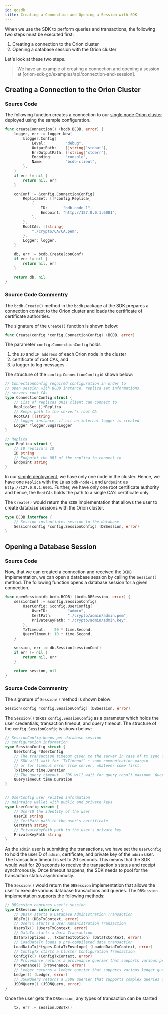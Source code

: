```yaml
---
id: gosdk
title: Creating a Connection and Opening a Session with SDK
---
```


<!--
 Copyright IBM Corp. All Rights Reserved.

 SPDX-License-Identifier: CC-BY-4.0
 -->

When we use the SDK to perform queries and transactions, the following two steps must be executed first:

 1. Creating a connection to the Orion cluster
 2. Opening a database session with the Orion cluster

Let's look at these two steps.

> We have an example of creating a connection and opening a session at [orion-sdk-go/examples/api/connection-and-session].

## Creating a Connection to the Orion Cluster

### Source Code
The following function creates a connection to our [single node Orion cluster](launching-a-node/binary) deployed using the sample configuration.
```go
func createConnection() (bcdb.BCDB, error) {
	logger, err := logger.New(
		&logger.Config{
			Level:         "debug",
			OutputPath:    []string{"stdout"},
			ErrOutputPath: []string{"stderr"},
			Encoding:      "console",
			Name:          "bcdb-client",
		},
	)
	if err != nil {
		return nil, err
	}

	conConf := &config.ConnectionConfig{
		ReplicaSet: []*config.Replica{
			{
				ID:       "bdb-node-1",
				Endpoint: "http://127.0.0.1:6001",
			},
		},
		RootCAs: []string{
			"./crypto/CA/CA.pem",
		},
		Logger: logger,
	}

	db, err := bcdb.Create(conConf)
	if err != nil {
		return nil, err
	}

	return db, nil
}
```

### Source Code Commentry
The `bcdb.Create()` method in the `bcdb` package at the SDK prepares a connection context to the Orion cluster
and loads the certificate of certificate authorities.

The signature of the `Create()` function is shown below:
```go
func Create(config *config.ConnectionConfig) (BCDB, error)
```
The parameter `config.ConnectionConfig` holds 
 1. the `ID` and `IP address` of each Orion node in the cluster
 2. certificate of root CAs, and
 3. a logger to log messages

The structure of the `config.ConnectionConfig` is shown below:
```go
// ConnectionConfig required configuration in order to
// open session with BCDB instance, replica set informations
// servers root CAs
type ConnectionConfig struct {
	// List of replicas URIs client can connect to
	ReplicaSet []*Replica
	// Keeps path to the server's root CA
	RootCAs []string
	// Logger instance, if nil an internal logger is created
	Logger *logger.SugarLogger
}

// Replica
type Replica struct {
	// ID replica's ID
	ID string
	// Endpoint the URI of the replica to connect to
	Endpoint string
}
```

In our [simple deployment](launching-one-node/binary), we have only one node in the cluster. Hence, we have one `Replica` with the
`ID` as `bdb-node-1` and `Endpoint` as `http://127.0.0.1:6001`. Further, we have only one root certificate authority and hence, the
`RootCAs` holds the path to a single CA's certificate only.

The `Create()` would return the `BCDB` implementation that allows the user to create database sessions with the Orion cluster.
```go
type BCDB interface {
	// Session instantiates session to the database
	Session(config *config.SessionConfig) (DBSession, error)
}
```

## Opening a Database Session

### Source Code

Now, that we can created a connection and received the `BCDB` implementation, we can open a database session by calling the `Session()` method.
The following function opens a database session for a given connection.
```go
func openSession(db bcdb.BCDB) (bcdb.DBSession, error) {
	sessionConf := &config.SessionConfig{
		UserConfig: &config.UserConfig{
			UserID:         "admin",
			CertPath:       "./crypto/admin/admin.pem",
			PrivateKeyPath: "./crypto/admin/admin.key",
		},
		TxTimeout:    20 * time.Second,
		QueryTimeout: 10 * time.Second,
	}

	session, err := db.Session(sessionConf)
	if err != nil {
		return nil, err
	}

	return session, nil
}
```

### Source Code Commentry

The signature of `Session()` method is shown below:
```go
Session(config *config.SessionConfig) (DBSession, error)
```

The `Session()` takes `config.SessionConfig` as a parameter which holds the user credentials, transaction timeout, and query timeout.
The structure of the `config.SessionConfig` is shown below:

```go
// SessionConfig keeps per database session
// configuration information
type SessionConfig struct {
	UserConfig *UserConfig
	// The transaction timeout given to the server in case of tx sync commit - `tx.Commit(true)`.
	// SDK will wait for `TxTimeout` + some communication margin
	// or for timeout error from server, whatever come first.
	TxTimeout time.Duration
	// The query timeout - SDK will wait for query result maximum `QueryTimeout` time.
	QueryTimeout time.Duration
}


// UserConfig user related information
// maintains wallet with public and private keys
type UserConfig struct {
	// UserID the identity of the user
	UserID string
	// CertPath path to the user's certificate
	CertPath string
	// PrivateKeyPath path to the user's private key
	PrivateKeyPath string
}
```

As the `admin` user is submitting the transactions, we have set the `UserConfig` to hold the userID of `admin`, certificate, and private key  of
the `admin` user. The transaction timeout is set to 20 seconds. This means that the SDK would wait for 20 seconds to receive the
transaction's status and receipt synchronously. Once timeout happens, the SDK needs to pool for the transaction status asychronously.

The `Session()` would return the `DBSession` implementation that allows the user to execute various database transactions and queries.
The `DBSession` implementation supports the following methods:
```go
// DBSession captures user's session
type DBSession interface {
    // DBsTx starts a Database Administration Transaction
	DBsTx() (DBsTxContext, error)
    // UserTx starts a User Administration Transaction
	UsersTx() (UsersTxContext, error)
    // DataTx starts a Data Transaction
	DataTx(options ...TxContextOption) (DataTxContext, error)
    // LoadDataTx loads a pre-compileted data transaction
	LoadDataTx(*types.DataTxEnvelope) (LoadedDataTxContext, error)
    // ConfigTx starts a Cluster Configuration Transaction
	ConfigTx() (ConfigTxContext, error)
    // Provenance returns a provenance querier that supports various provenance queries
	Provenance() (Provenance, error)
    // Ledger returns a ledger querier that supports various ledger queries
	Ledger() (Ledger, error)
    // JSONQuery returns a JSON querier that supports complex queries on value fields using JSON syntax
	JSONQuery() (JSONQuery, error)
}
```

Once the user gets the `DBSession`, any types of transaction can be started
```go
    tx, err := session.DBsTx()
```
